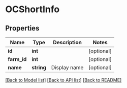 # OCShortInfo

## Properties
Name | Type | Description | Notes
------------ | ------------- | ------------- | -------------
**id** | **int** |  | [optional] 
**farm_id** | **int** |  | [optional] 
**name** | **string** | Display name | [optional] 

[[Back to Model list]](../README.md#documentation-for-models) [[Back to API list]](../README.md#documentation-for-api-endpoints) [[Back to README]](../README.md)


